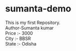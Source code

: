 # sumanta-demo
This is my first Repository.
<br>
Author-Sumanta kumar
<br>
Price :- 3000
<br>
City :- BBSR
<br>
State :- Odisha
